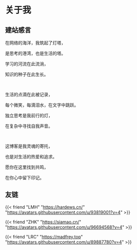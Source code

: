 # 关于我


## 建站感言

在网络的海洋，我筑起了灯塔，

是思考的港湾，也是生活的塔。

学习的河流在此流淌，

知识的种子在此生长。

<br/>

生活的点滴在此被记录，

每个微笑，每滴泪水，在文字中跳跃。

独立思考是我前行的灯，

在复杂中寻找自我声音。

<br/>

这博客是我灵魂的寄托，

也是对生活的热爱和追求。

愿你在这里找到共鸣，

在你心中留下印记。



## 友链

{{< friend "LMH" "https://hardews.cn/" "https://avatars.githubusercontent.com/u/93819001?v=4" >}}

{{< friend "ZHK" "https://siamao.cn/" "https://avatars.githubusercontent.com/u/96694568?v=4" >}}

{{< friend "LRC" "https://madfrey.top" "https://avatars.githubusercontent.com/u/89887780?v=4" >}}

